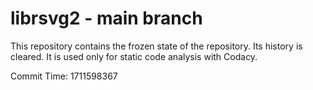 # librsvg2 - main branch

This repository contains the frozen state of the repository.
Its history is cleared. It is used only for static code
analysis with Codacy.

Commit Time: 1711598367
